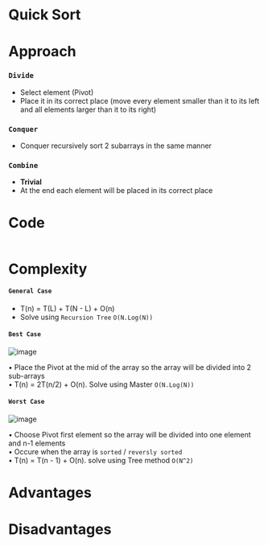 # Quick Sort

# Approach

### `Divide`
-  Select element (Pivot)
-  Place it in its correct place (move every element smaller than it to its left and all elements larger than it to its right)

### `Conquer`
- Conquer recursively sort 2 subarrays in the same manner 

### `Combine`
- **Trivial**
- At the end each element will be placed in its correct place

# Code
```cpp

```

# Complexity 
#### `General Case`
- T(n) = T(L) + T(N - L) + O(n)
- Solve using `Recursion Tree` `O(N.Log(N))`

#### `Best Case` 
 ![image](https://user-images.githubusercontent.com/99830416/227734160-7d5e2b7a-abeb-4845-84dc-939d5be2bed2.png)
 
• Place the Pivot at the mid of the array so the array will be divided into 2 sub-arrays<br>
• T(n) = 2T(n/2) + O(n). Solve using Master `O(N.Log(N))`<br>

#### `Worst Case` 
![image](https://user-images.githubusercontent.com/99830416/227735453-8d0651fc-cb59-496f-aedc-e0a011c46d7f.png)

• Choose Pivot first element so the array will be divided into one element and n-1 elements<br>
• Occure when the array is `sorted` / `reversly sorted`<br>
• T(n) = T(n - 1) + O(n). solve using Tree method `O(N^2)`<br>


# Advantages


# Disadvantages


 

